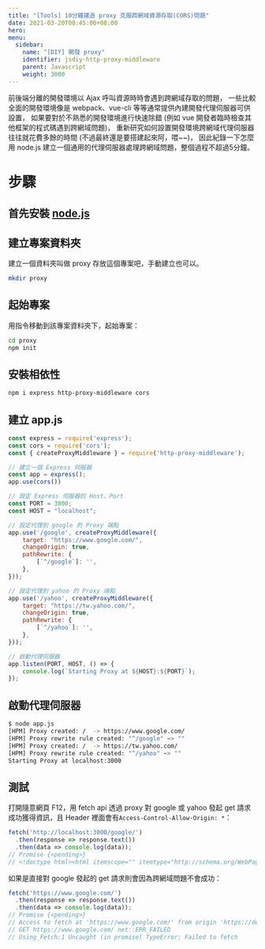 ```yaml
---
title: "[Tools] 10分鐘建造 proxy 克服跨網域資源存取(CORS)問題"
date: 2021-03-20T08:45:00+08:00
hero: 
menu:
  sidebar:
    name: "[DIY] 開發 proxy"
    identifier: jsdiy-http-proxy-middleware
    parent: Javascript
    weight: 3000
---
```

前後端分離的開發環境以 Ajax 呼叫資源時時會遇到跨網域存取的問題，
一些比較全面的開發環境像是 webpack、vue-cli 等等通常提供內建開發代理伺服器可供設置，
如果要對於不熟悉的開發環境進行快速除錯
(例如 vue 開發者臨時檢查其他框架的程式碼遇到跨網域問題)，
重新研究如何設置開發環境跨網域代理伺服器往往就花費多餘的時間
(不過最終還是要搭建起來阿，喂~~)，
因此紀錄一下怎麼用 node.js 建立一個通用的代理伺服器處理跨網域問題，整個過程不超過5分鐘。

# 步驟
## 首先安裝 [node.js](https://nodejs.org/en/)
## 建立專案資料夾
建立一個資料夾叫做 proxy 存放這個專案吧，手動建立也可以。
```bash
mkdir proxy
```
## 起始專案
用指令移動到該專案資料夾下，起始專案：
```bash
cd proxy
npm init 
```
## 安裝相依性
```bash
npm i express http-proxy-middleware cors
```
## 建立 app.js
```js
const express = require('express');
const cors = require('cors');
const { createProxyMiddleware } = require('http-proxy-middleware');

// 建立一個 Express 伺服器
const app = express();
app.use(cors())

// 設定 Express 伺服器的 Host、Port
const PORT = 3000;
const HOST = "localhost";

// 設定代理到 google 的 Proxy 端點
app.use('/google', createProxyMiddleware({
    target: "https://www.google.com/",
    changeOrigin: true,
    pathRewrite: {
        [`^/google`]: '',
    },
}));

// 設定代理到 yahoo 的 Proxy 端點
app.use('/yahoo', createProxyMiddleware({
    target: "https://tw.yahoo.com/",
    changeOrigin: true,
    pathRewrite: {
        [`^/yahoo`]: '',
    },
}));

// 啟動代理伺服器
app.listen(PORT, HOST, () => {
    console.log(`Starting Proxy at ${HOST}:${PORT}`);
});
```
## 啟動代理伺服器
```bash
$ node app.js
[HPM] Proxy created: /  -> https://www.google.com/
[HPM] Proxy rewrite rule created: "^/google" ~> ""
[HPM] Proxy created: /  -> https://tw.yahoo.com/
[HPM] Proxy rewrite rule created: "^/yahoo" ~> ""
Starting Proxy at localhost:3000
```
## 測試
打開隨意網頁 F12，用 fetch api 透過 proxy 對 google 或 yahoo 發起 get 請求成功獲得資訊，且 Header 裡面會有`Access-Control-Allow-Origin: *`：
```js
fetch('http://localhost:3000/google/')
  .then(response => response.text())
  .then(data => console.log(data));
// Promise {<pending>}
// <!doctype html><html itemscope="" itemtype="http://schema.org/WebPage" lang="zh-TW"><head><meta charset="UT...
```
如果是直接對 google 發起的 get 請求則會因為跨網域問題不會成功：
```js
fetch('https://www.google.com/')
  .then(response => response.text())
  .then(data => console.log(data));
// Promise {<pending>}
// Access to fetch at 'https://www.google.com/' from origin 'https://developer.mozilla.org' has been blocked by CORS policy: No 'Access-Control-Allow-Origin' header is present on the requested resource. If an opaque response serves your needs, set the request's mode to 'no-cors' to fetch the resource with CORS disabled.
// GET https://www.google.com/ net::ERR_FAILED
// Using_Fetch:1 Uncaught (in promise) TypeError: Failed to fetch
```